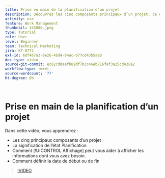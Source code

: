 ```yaml
---
title: Prise en main de la planification d’un projet
description: Découvrez les cinq composants principaux d’un projet, ce que signifie l’état, comment une [!UICONTROL Affichage] peut vous aider à afficher les informations pertinentes et à définir la date de début ou d’échéance.
activity: use
feature: Work Management
thumbnail: 335086.jpeg
type: Tutorial
role: User
level: Beginner
team: Technical Marketing
jira: KT-8772
exl-id: 6df467a3-6e26-4bd4-94ac-b77cd43b5aa3
doc-type: video
source-git-commit: ec82cd0aafb89df7b3c46eb716faf3a25cd438a2
workflow-type: tm+mt
source-wordcount: '77'
ht-degree: 0%

---
```


# Prise en main de la planification d’un projet

Dans cette vidéo, vous apprendrez :

* Les cinq principaux composants d’un projet
* La signification de l’état Planification
* Comment [!UICONTROL Affichage] peut vous aider à afficher les informations dont vous avez besoin.
* Comment définir la date de début ou de fin

>[!VIDEO](https://video.tv.adobe.com/v/335086/?quality=12&learn=on)
